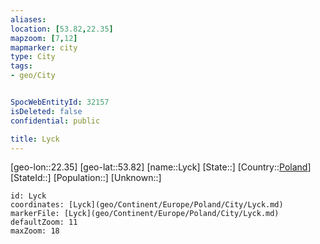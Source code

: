 ```yaml
---
aliases: 
location: [53.82,22.35]
mapzoom: [7,12] 
mapmarker: city 
type: City
tags:
- geo/City


SpocWebEntityId: 32157
isDeleted: false
confidential: public

title: Lyck
---
```

[geo-lon::22.35]
[geo-lat::53.82]
[name::Lyck]
[State::]
[Country::[Poland](geo/Continent/Europe/Poland.md)]
[StateId::]
[Population::]
[Unknown::]


```leaflet
id: Lyck
coordinates: [Lyck](geo/Continent/Europe/Poland/City/Lyck.md)
markerFile: [Lyck](geo/Continent/Europe/Poland/City/Lyck.md)
defaultZoom: 11 
maxZoom: 18
```


